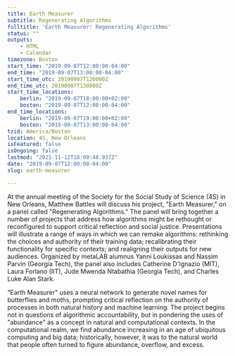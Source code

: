 ```yaml
---
title: Earth Measurer
subtitle: Regenerating Algorithms
fulltitle: 'Earth Measurer: Regenerating Algorithms'
status: ""
outputs:
    - HTML
    - Calendar
timezone: Boston
start_time: "2019-09-07T12:00:00-04:00"
end_time: "2019-09-07T13:00:00-04:00"
start_time_utc: 20190907T120000Z
end_time_utc: 20190907T130000Z
start_time_locations:
    berlin: "2019-09-07T18:00:00+02:00"
    boston: "2019-09-07T12:00:00-04:00"
end_time_locations:
    berlin: "2019-09-07T19:00:00+02:00"
    boston: "2019-09-07T13:00:00-04:00"
tzid: America/Boston
location: 4S, New Orleans
isFeatured: false
isOngoing: false
lastmod: "2021-11-12T18:00:48.937Z"
date: "2019-09-07T12:00:00-04:00"
slug: earth-measurer

---
```

At the annual meeting of the Society for the Social Study of Science (4S) in New Orleans, Matthew Battles will discuss his project, "Earth Measurer," on a panel called "Regenerating Algorithms." The panel will bring together a number of projects that address how algorithms might be rethought or reconfigured to support critical reflection and social justice. Presentations will illustrate a range of ways in which we can remake algorithms: rethinking the choices and authority of their training data; recalibrating their functionality for specific contexts; and realigning their outputs for new audiences. Organized by metaLAB alumnus Yanni Loukissas and Nassim Parvin (Georgia Tech), the panel also includes Catherine D'Ignazio (MIT), Laura Forlano (IIT), Jude Mwenda Ntabathia (Georgia Tech), and Charles Luke Alan Stark.

"Earth Measurer" uses a neural network to generate novel names for butterflies and moths, prompting critical reflection on the authority of processes in both natural history and machine learning. The project begins not in questions of algorithmic accountability, but in pondering the uses of "abundance" as a concept in natural and computational contexts. In the computational realm, we find abundance increasing in an age of ubiquitous computing and big data; historically, however, it was to the natural world that people often turned to figure abundance, overflow, and excess.